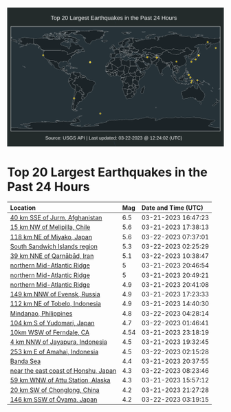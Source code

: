 ![Map](./map.png)

# Top 20 Largest Earthquakes in the Past 24 Hours

| Location | Mag | Date and Time (UTC) |
|:---|:---|:---|
| [40 km SSE of Jurm, Afghanistan](https://earthquake.usgs.gov/earthquakes/eventpage/us7000jln7) | 6.5 | 03-21-2023 16:47:23 |
| [15 km NW of Melipilla, Chile](https://earthquake.usgs.gov/earthquakes/eventpage/us7000jlpd) | 5.6 | 03-21-2023 17:38:13 |
| [118 km NE of Miyako, Japan](https://earthquake.usgs.gov/earthquakes/eventpage/us7000jlw8) | 5.6 | 03-22-2023 07:37:01 |
| [South Sandwich Islands region](https://earthquake.usgs.gov/earthquakes/eventpage/us7000jlvb) | 5.3 | 03-22-2023 02:25:29 |
| [39 km NNE of Qarnābād, Iran](https://earthquake.usgs.gov/earthquakes/eventpage/us7000jlww) | 5.1 | 03-22-2023 10:38:47 |
| [northern Mid-Atlantic Ridge](https://earthquake.usgs.gov/earthquakes/eventpage/us7000jlte) | 5 | 03-21-2023 20:46:54 |
| [northern Mid-Atlantic Ridge](https://earthquake.usgs.gov/earthquakes/eventpage/us7000jltd) | 5 | 03-21-2023 20:49:21 |
| [northern Mid-Atlantic Ridge](https://earthquake.usgs.gov/earthquakes/eventpage/us7000jltc) | 4.9 | 03-21-2023 20:41:08 |
| [149 km NNW of Evensk, Russia](https://earthquake.usgs.gov/earthquakes/eventpage/us7000jlp7) | 4.9 | 03-21-2023 17:23:33 |
| [112 km NE of Tobelo, Indonesia](https://earthquake.usgs.gov/earthquakes/eventpage/us7000jlmp) | 4.9 | 03-21-2023 14:40:30 |
| [Mindanao, Philippines](https://earthquake.usgs.gov/earthquakes/eventpage/us7000jlvr) | 4.8 | 03-22-2023 04:28:14 |
| [104 km S of Yudomari, Japan](https://earthquake.usgs.gov/earthquakes/eventpage/us7000jlv0) | 4.7 | 03-22-2023 01:46:41 |
| [10km WSW of Ferndale, CA](https://earthquake.usgs.gov/earthquakes/eventpage/nc73860415) | 4.54 | 03-21-2023 23:18:19 |
| [4 km NNW of Jayapura, Indonesia](https://earthquake.usgs.gov/earthquakes/eventpage/us7000jlsm) | 4.5 | 03-21-2023 19:32:45 |
| [253 km E of Amahai, Indonesia](https://earthquake.usgs.gov/earthquakes/eventpage/us7000jlv8) | 4.5 | 03-22-2023 02:15:28 |
| [Banda Sea](https://earthquake.usgs.gov/earthquakes/eventpage/us7000jlt8) | 4.4 | 03-21-2023 20:37:55 |
| [near the east coast of Honshu, Japan](https://earthquake.usgs.gov/earthquakes/eventpage/us7000jlwl) | 4.3 | 03-22-2023 08:23:46 |
| [59 km WNW of Attu Station, Alaska](https://earthquake.usgs.gov/earthquakes/eventpage/us7000jln1) | 4.3 | 03-21-2023 15:57:12 |
| [20 km SW of Chonglong, China](https://earthquake.usgs.gov/earthquakes/eventpage/us7000jltn) | 4.2 | 03-21-2023 21:27:28 |
| [146 km SSW of Ōyama, Japan](https://earthquake.usgs.gov/earthquakes/eventpage/us7000jlvi) | 4.2 | 03-22-2023 03:19:15 |
